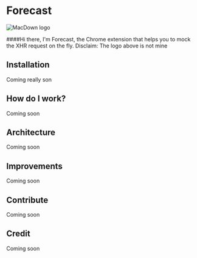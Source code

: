 # Forecast

![MacDown logo](http://macdown.uranusjr.com/static/base/img/logo-160.png)

####Hi there, I'm Forecast, the Chrome extension that helps you to mock the XHR request on the fly.
Disclaim: The logo above is not mine

## Installation
Coming really son

## How do I work?
Coming soon

## Architecture
Coming soon

## Improvements
Coming soon

## Contribute
Coming soon

## Credit
Coming soon
